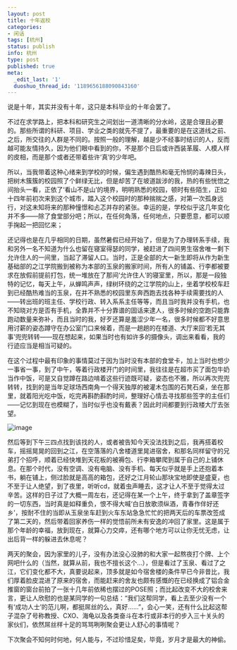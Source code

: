 ```yaml
---
layout: post
title: 十年返校
categories:
- 闲话
tags: [杭州]
status: publish
info: 杭州
type: post
published: true
meta:
  _edit_last: '1'
  duoshuo_thread_id: '1189656188090843160'
---
```

说是十年，其实并没有十年，这只是本科毕业的十年会罢了。

不过在求学路上，把本科和研究生之间划出一道清晰的分水岭，这是合理且必要的。那些所谓的科研、项目、学业之类的就先不提了，最重要的是在这道线之前、之后，所交往的人群是不同的。按照一般的理解，越是少不经事时结识的人，反而越可能友情持久，因为他们眼中看到的你，不是那个日后或许西装革履、人模人样的皮相，而是那个或者还带着些许‘真’的少年吧。

所以，当我带着这种心绪来到学校的时候，偏生遇到酷热和毫无怜悯的毒辣日头，把树木簇簇的校园照了个鲜绿无比，但是却苦了在坡道跋涉的我，热的有些恍惚之间抬头一看，正依了‘看山不是山’的境界，明明熟悉的校园，顿时有些陌生，正如十四年前初次来到这个城市，踏入这个校园时的那种揣揣之感，对第一次孤身远行，对这未知将来的那种憧憬和忐忑并存的紧张。幸运的是，学校似乎这几年变化并不多——除了食堂部分吧；所以，在任何角落，任何地点，只要愿意，都可以顺手掬起一把回忆来；

还记得也是在几乎相同的日期，虽然暑假已经开始了，但是为了办理转系手续，我和另外一名不知道为什么也留在寝室得瑟的同学，被赶进了四间男生宿舍唯一剩下允许住人的一间里，当起了滞留人口。当时，正是全部的大一新生即将从作为新生基础部的之江学院搬到被称为本部的玉泉的搬家时间，所有人的铺盖、行李都被要求在放假前提前打包，统一堆放在了那间‘允许住人’的寝室里，所以，那是一段独特的记忆，每天上午，从蝉鸣声声，绿树环绕的之江学院的山上，坐着学校校车赶到已经酷热难当的玉泉，在并不熟悉的校园里东奔西跑去找各种手续需要找的人——转出班的班主任、学校行政、转入系系主任等等，而且当时我并没有手机，也不知晓对方是否有手机，全靠并不十分靠谱的固话来逮人，很多时候的空跑只能靠跑动数量来弥补，而且当时的我，好歹还算是羞涩少年一名，很多时候都不好意思用讨薪的姿态蹲守在办公室门口来候着，而是一趟趟的在楼道、大厅来回‘若无其事’兜兜转转——现在想起来，如果当时也有如许多的摄像头，调出来看看，我的行迹应当是相当可疑的。

在这个过程中最有印象的事情莫过于因为当时没有本部的食堂卡，加上当时也想少一事省一事，到了中午，等着行政楼开门的时间里，我往往是在超市买了面包牛奶当作中饭，可是又自觉蹲在路边啃着这些行迹既可疑，姿态也不雅，所以再次兜兜转转，找到的是当年足球场西南角一个得天独厚的被灌木包围的石凳石桌，坐在那里，就着阳光吃中饭，吃完再斟酌斟酌时间，整理好心情去寻找那些签字的主任们——记忆到现在也模糊了，当时似乎也没有戴表？因此时间都要到行政楼大厅去张望。

![image](http://i340.photobucket.com/albums/o350/claudxiao/Photo11.jpg)

然后等到下午三四点找到该找的人，或者被告知今天没法找到之后，我再搭着校车，摇摇晃晃的回到之江，在空落落的八舍楼道里晃进宿舍，和那名同样留守的兄弟打个招呼，顺着已经快堆到天花板的被褥包、行李箱攀爬到属于自己的上铺休息。在那个时代，没有空调、没有电脑、没有手机、每天似乎就是手上还抱着本书，躺在铺上，侧过脸就是高高的箱包，还好之江月轮山那块宝地即使是盛夏，也不至于让人绝望，到了夜里，听听cd，就着虫声睡去，这才让人不至于觉得太过辛苦。这样的日子过了大概一周左右，还记得在某一个上午，终于拿到了盖章签字的一切东西，当时真是如释重负，恨不得大喊‘白日放歌须纵酒，青春作伴好还乡’，按耐不住的当即从玉泉坐车赶到火车东站急急忙忙的把两天后的车票改签成了第二天的，然后带着回家养伤一样的觉悟前所未有安逸的冲回了家里。这是属于那个年龄的幸福，放到现在，就算心力交瘁，还有哪个地方可以让你无忧无虑，让出后背一样的躲进去休息呢？

两天的聚会，因为家里的儿子，没有办法没心没肺的和大家一起熬夜打个牌、上个网吧什么的（当然，就算从前，我也不擅长这个...），但是看过了玉泉、看过了之江，它们变化都不大，真要说起来，顶多就是如今宿舍楼的条件早已今非昔比，我们厚着脸皮混进了原来的宿舍，而能赶来的舍友也颇有感慨的在已经换成了铝合金推窗的窗台前拍了一张十几年前依稀也摆过的POSE照；而比起改变不大的校舍来言，更让人欣慰的也是某同学的一句总结：“我们这帮同学，看上去至少没有一个有‘成功人士’的范儿啊，都挺屌丝的么，真好……”，会心一笑，还有什么比起这帮子混杂了号称教授、CXO、海龟以及各类奋斗在本行或非本行的步入三十关头的家伙们，依然屌丝样十足的骂骂咧咧聚会更让人舒心的事情呢？

下次聚会不知何时何地，何人能与，不过珍惜足矣，毕竟，岁月才是最大的神偷。

